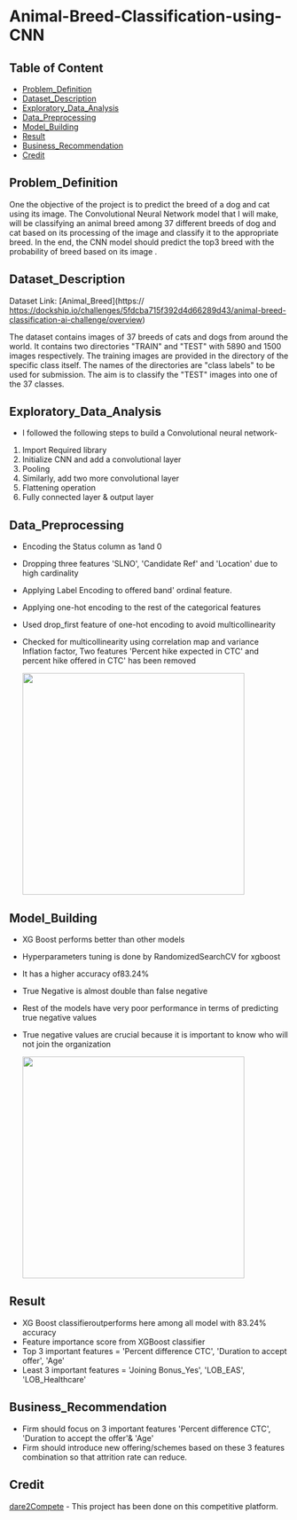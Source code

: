 # Animal-Breed-Classification-using-CNN


## Table of Content
  * [Problem_Definition](#Problem_Definition)
  * [Dataset_Description](#Dataset_Description)
  * [Exploratory_Data_Analysis](#Exploratory_Data_Analysis)
  * [Data_Preprocessing](#Data_Preprocessing)
  * [Model_Building](#Model_Building)
  * [Result](#Result)
  * [Business_Recommendation](#Business_Recommendation)
  * [Credit](#Credit)
  

 
 ## Problem_Definition
 One the objective of the project is to predict the breed of a dog and cat using its image. 
The Convolutional Neural Network model that I will make, will be classifying an animal breed among 37 different breeds of dog and cat based on its processing of the image and classify it to the appropriate breed. In the end, the CNN model should predict the top3 breed with the probability of breed based on its image .

 ## Dataset_Description
 
Dataset Link:  [Animal_Breed](https:// https://dockship.io/challenges/5fdcba715f392d4d66289d43/animal-breed-classification-ai-challenge/overview)

The dataset contains images of 37 breeds of cats and dogs from around the world. It contains two directories "TRAIN" and "TEST" with 5890 and 1500 images respectively. The training images are provided in the directory of the specific class itself. The names of the directories are "class labels" to be used for submission. The aim is to classify the "TEST" images into one of the 37 classes.


## Exploratory_Data_Analysis
* I followed the following steps to build a Convolutional neural network-
1.	Import Required library
2.	Initialize CNN and add a convolutional layer
3.	Pooling
4.	Similarly, add two more convolutional layer
5.	Flattening operation
6.	Fully connected layer & output layer




## Data_Preprocessing
* Encoding the Status column as 1and 0
* Dropping three features 'SLNO', 'Candidate Ref' and 'Location' due to high cardinality
* Applying Label Encoding to offered band' ordinal feature.
* Applying one-hot encoding to the rest of the categorical features
* Used drop_first feature of one-hot encoding to avoid multicollinearity
* Checked for multicollinearity using correlation map and variance Inflation factor, Two features 'Percent hike expected in CTC' and percent hike offered in CTC' has been removed

    <img src="/VIF.PNG" width="400">


## Model_Building
* XG Boost performs better than other models
* Hyperparameters tuning is done by RandomizedSearchCV for xgboost
* It has a higher accuracy of83.24%
* True Negative is almost double than false negative
* Rest of the models have very poor performance in terms of predicting true negative values
* True negative values are crucial because it is important to know who will not join the organization


     <img src="/ModelComparison.PNG" width="400">

## Result
* XG Boost classifieroutperforms here among all model with 83.24% accuracy
* Feature importance score from XGBoost classifier
* Top 3 important features = 'Percent difference CTC', 'Duration to accept offer', 'Age'
* Least 3 important features = 'Joining Bonus_Yes', 'LOB_EAS', 'LOB_Healthcare'

## Business_Recommendation
* Firm should focus on 3 important features 'Percent difference CTC', 'Duration to accept the offer'& 'Age'
* Firm should introduce new offering/schemes based on these 3 features combination so that attrition rate can reduce.

## Credit
[dare2Compete](https://https://dare2compete.com/) - This project has been done on this competitive platform.

